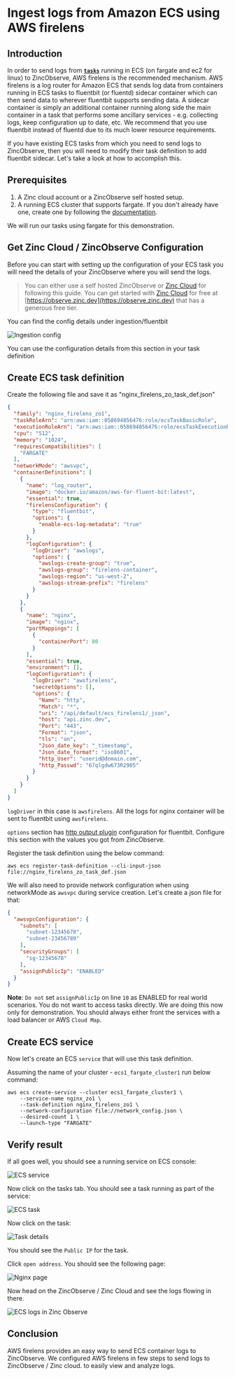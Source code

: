 # Ingest logs from Amazon ECS using AWS firelens

## Introduction

In order to send logs from [**`tasks`**](## "An `ECS task` is a collection of on or more containers running as a single unit in ECS. If you are from a kubernetes background then an ECS task is equivalent to a pod") running in ECS (on fargate and ec2 for linux) to ZincObserve, AWS firelens is the recommended mechanism. AWS firelens is a log router for Amazon ECS that sends log data from containers running in ECS tasks to fluentbit (or fluentd) sidecar container which can then send data to wherever fluentbit supports sending data.  A sidecar container is simply an additional container running along side the main container in a task that performs some ancillary services - e.g. collecting logs, keep configuration up to date, etc. We recommend that you use fluentbit instead of fluentd due to its much lower resource requirements.

If you have existing ECS tasks from which you need to send logs to ZincObserve, then you will need to modify their task definition to add fluentbit sidecar. Let's take a look at how to accomplish this.

## Prerequisites

1. A Zinc cloud account or a ZincObserve self hosted setup.
1. A running ECS cluster that supports fargate. If you don't already have one, create one by following the [documentation](https://docs.aws.amazon.com/AmazonECS/latest/userguide/create-cluster-console-v2.html).

We will run our tasks using fargate for this demonstration.

## Get Zinc Cloud / ZincObserve Configuration

Before you can start with setting up the configuration of your ECS task you will need the details of your ZincObserve where you will send the logs. 

> You can either use a self hosted ZincObserve or [Zinc Cloud](https://observe.zinc.dev) for following this guide. You can get started with [Zinc Cloud](https://observe.zinc.dev) for free at [https://observe.zinc.dev](https://observe.zinc.dev) that has a generous free tier.

You can find the config details under ingestion/fluentbit

![Ingestion config](./images/firelens/ingestion_config.png)

You can use the configuration details from this section in your task definition

## Create ECS task definition

Create the following file and save it as "nginx_firelens_zo_task_def.json"

```json title="ECS task definition - nginx_firelens_zo_task_def.json" linenums="1" hl_lines="4 27 46-56"
{
  "family": "nginx_firelens_zo1",
  "taskRoleArn": "arn:aws:iam::058694856476:role/ecsTaskBasicRole",
  "executionRoleArn": "arn:aws:iam::058694856476:role/ecsTaskExecutionRole",
  "cpu": "512",
  "memory": "1024",
  "requiresCompatibilities": [
    "FARGATE"
  ],
  "networkMode": "awsvpc",
  "containerDefinitions": [
    {
      "name": "log_router",
      "image": "docker.io/amazon/aws-for-fluent-bit:latest",
      "essential": true,
      "firelensConfiguration": {
        "type": "fluentbit",
        "options": {
          "enable-ecs-log-metadata": "true"
        }
      },
      "logConfiguration": {
        "logDriver": "awslogs",
        "options": {
          "awslogs-create-group": "true",
          "awslogs-group": "firelens-container",
          "awslogs-region": "us-west-2",
          "awslogs-stream-prefix": "firelens"
        }
      }
    },
    {
      "name": "nginx",
      "image": "nginx",
      "portMappings": [
        {
          "containerPort": 80
        }
      ],
      "essential": true,
      "environment": [],
      "logConfiguration": {
        "logDriver": "awsfirelens",
        "secretOptions": [],
        "options": {
          "Name": "http",
          "Match": "*",
          "uri": "/api/default/ecs_firelens1/_json",
          "host": "api.zinc.dev",
          "Port": "443",
          "Format": "json",
          "tls": "on",
          "Json_date_key": "_timestamp",
          "Json_date_format": "iso8601",
          "http_User": "userid@domain.com",
          "http_Passwd": "67qlgdw673R2905"
        }
      }
    }
  ]
}
```

`logDriver` in this case is `awsfirelens`. All the logs for nginx container will be sent to fluentbit using `awsfirelens`.

`options` section has [http output plugin](https://docs.fluentbit.io/manual/pipeline/outputs/http) configuration for fluentbit. Configure this section with the values you got from ZincObserve.


Register the task definition using the below command:

```shell
aws ecs register-task-definition --cli-input-json file://nginx_firelens_zo_task_def.json
```


We will also need to provide network configuration when using networkMode as `awsvpc` during service creation. Let's create a json file for that:

```json title="Network configuration - network_config.json" linenums="1" hl_lines="10"
{
  "awsvpcConfiguration": {
    "subnets": [
      "subnet-12345678",
      "subnet-23456789"
    ],
    "securityGroups": [
      "sg-12345678"
    ],
    "assignPublicIp": "ENABLED"
  }
}
```

**Note**: `Do not` set `assignPublicIp` on line `10` as ENABLED for real world scenarios. You do not want to access tasks directly. We are doing this now only for demonstration. You should always either front the services with a load balancer or AWS `Cloud Map`.


## Create ECS service

Now let's create an ECS `service` that will use this task definition. 

Assuming the name of your cluster - `ecs1_fargate_cluster1` run below command:

```shell
aws ecs create-service --cluster ecs1_fargate_cluster1 \
    --service-name nginx_zo1 \
    --task-definition nginx_firelens_zo1 \
    --network-configuration file://network_config.json \
    --desired-count 1 \
    --launch-type "FARGATE"
```

## Verify result

If all goes well, you should see a running service on ECS console:

![ECS service](./images/firelens/ecs_service.png)

Now click on the tasks tab. You should see a task running as part of the service:

![ECS task](./images/firelens/ecs_task.png)

Now click on the task:

![ Task details](./images/firelens/task_details.png)


You should see the `Public IP` for the task.

Click `open address`. You should see the following page:

![Nginx page](./images/firelens/nginx.png)


Now head on the ZincObserve / Zinc Cloud and see the logs flowing in there.

![ECS logs in Zinc Observe](./images/firelens/zo_logs.png)

## Conclusion

AWS firelens provides an easy way to send ECS container logs to ZincObserve. We configured AWS firelens in few steps to send logs to ZincObserve / Zinc cloud. to easily view and analyze logs.

